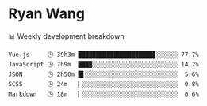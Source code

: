 # Ryan Wang

 <!-- waka-box start -->
📊 Weekly development breakdown
```text
Vue.js     🕓 39h3m █████████████████████▋░░░░░░ 77.7%
JavaScript 🕓 7h9m  ███▉░░░░░░░░░░░░░░░░░░░░░░░░ 14.2%
JSON       🕓 2h50m █▌░░░░░░░░░░░░░░░░░░░░░░░░░░  5.6%
SCSS       🕓 24m   ▏░░░░░░░░░░░░░░░░░░░░░░░░░░░  0.8%
Markdown   🕓 18m   ▏░░░░░░░░░░░░░░░░░░░░░░░░░░░  0.6%
```
<!-- Powered by https://github.com/YouEclipse/waka-box-go . -->
<!-- waka-box end -->
